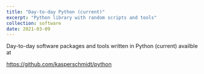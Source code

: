 ```yaml
---
title: "Day-to-day Python (current)"
excerpt: "Python library with random scripts and tools"
collection: software
date: 2021-03-09
---
```

Day-to-day software packages and tools written in Python (current) availble at

<https://github.com/kasperschmidt/python>